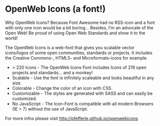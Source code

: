 # OpenWeb Icons (a font!)

Why OpenWeb Icons? Because Font Awesome had no RSS-icon and a font with only one icon would be a bit boring... Besides, I'm an advocate of the Open Web! Be proud of using Open Web Standards and show it to the world!

The OpenWeb Icons is a web-font that gives you scalable vector icons/logos of some open communities, standards or projects. It includes the Creative Commons-, HTML5- and Microformats-icons for example.

* &gt; 220 Icons - The OpenWeb Icons Font includes Icons of 219 open projects and standards... and a monkey!
* Scalable - Use the font is infinitely scaleable and looks beautiful in any size.
* Colorable - Change the color of an icon with CSS.
* Customizable - The styles are generated with SASS and can easily be customized.
* No JavaScript - The Icon-Font is compatible with all modern Browsers (IE > 7) without the use of JavaScript.

For more infos please visit <http://pfefferle.github.io/openwebicons>
